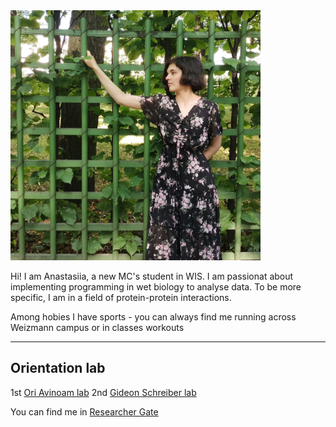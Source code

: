 <img src="./dnF-fvolsxs.jpg"  style="width:400px;height:400px;"/>

Hi! I am Anastasiia, a new MC's student in WIS. I am passionat about implementing programming in wet biology to analyse data.
To be more specific, I am in a field of protein-protein interactions. 

Among hobies I have sports - you can always find me running across Weizmann campus or in classes workouts

---
## Orientation lab
1st [Ori Avinoam lab](https://www.weizmann.ac.il/Biomolecular_Sciences/Avinoam/)
2nd [Gideon Schreiber lab](https://www.weizmann.ac.il/Biomolecular_Sciences/schreiber/)


You can find me in [Researcher Gate](https://www.researchgate.net/profile/Anastasiia-Mamaeva-2)
